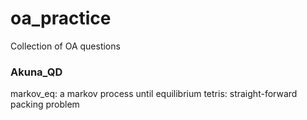 # oa_practice
Collection of OA questions

### Akuna_QD
markov_eq: a markov process until equilibrium
tetris: straight-forward packing problem
